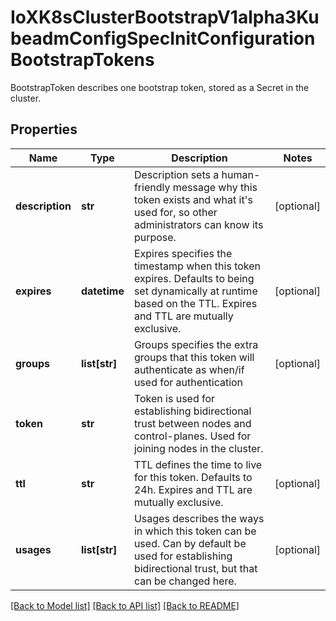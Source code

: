 # IoXK8sClusterBootstrapV1alpha3KubeadmConfigSpecInitConfigurationBootstrapTokens

BootstrapToken describes one bootstrap token, stored as a Secret in the cluster.
## Properties
Name | Type | Description | Notes
------------ | ------------- | ------------- | -------------
**description** | **str** | Description sets a human-friendly message why this token exists and what it&#39;s used for, so other administrators can know its purpose. | [optional] 
**expires** | **datetime** | Expires specifies the timestamp when this token expires. Defaults to being set dynamically at runtime based on the TTL. Expires and TTL are mutually exclusive. | [optional] 
**groups** | **list[str]** | Groups specifies the extra groups that this token will authenticate as when/if used for authentication | [optional] 
**token** | **str** | Token is used for establishing bidirectional trust between nodes and control-planes. Used for joining nodes in the cluster. | 
**ttl** | **str** | TTL defines the time to live for this token. Defaults to 24h. Expires and TTL are mutually exclusive. | [optional] 
**usages** | **list[str]** | Usages describes the ways in which this token can be used. Can by default be used for establishing bidirectional trust, but that can be changed here. | [optional] 

[[Back to Model list]](../README.md#documentation-for-models) [[Back to API list]](../README.md#documentation-for-api-endpoints) [[Back to README]](../README.md)


